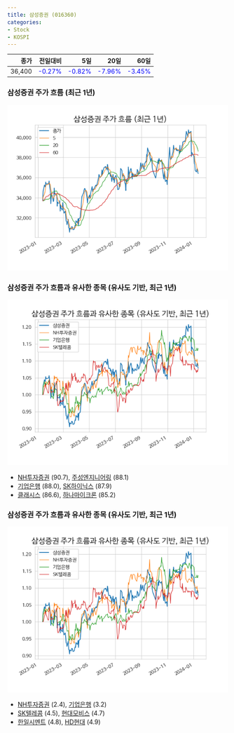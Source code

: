 ```yaml
---
title: 삼성증권 (016360)
categories:
- Stock
- KOSPI
---
```


|종가|전일대비|5일|20일|60일|
|---:|-------:|--:|---:|---:|
|36,400|<span style="color: blue">-0.27%</span>|<span style="color: blue">-0.82%</span>|<span style="color: blue">-7.96%</span>|<span style="color: blue">-3.45%</span>|

<!-- more -->
### 삼성증권 주가 흐름 (최근 1년)
![016360](/assets/images/stock/016360.png)


### 삼성증권 주가 흐름과 유사한 종목 (유사도 기반, 최근 1년)
![016360](/assets/images/stock/016360_sim.png)

- [NH투자증권](/005940/) (90.7), [주성엔지니어링](/036930/) (88.1)
- [기업은행](/024110/) (88.0), [SK하이닉스](/000660/) (87.9)
- [클래시스](/214150/) (86.6), [하나마이크론](/067310/) (85.2)


### 삼성증권 주가 흐름과 유사한 종목 (유사도 기반, 최근 1년)
![016360](/assets/images/stock/016360_sim.png)

- [NH투자증권](/005940/) (2.4), [기업은행](/024110/) (3.2)
- [SK텔레콤](/017670/) (4.5), [현대모비스](/012330/) (4.7)
- [한일시멘트](/300720/) (4.8), [HD현대](/267250/) (4.9)